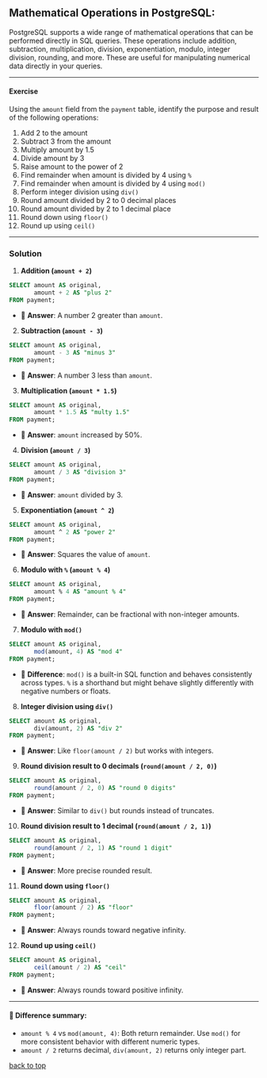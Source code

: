 ## Mathematical Operations in PostgreSQL:

PostgreSQL supports a wide range of mathematical operations that can be performed directly in SQL queries. These operations include addition, subtraction, multiplication, division, exponentiation, modulo, integer division, rounding, and more. These are useful for manipulating numerical data directly in your queries.

---

#### Exercise

Using the `amount` field from the `payment` table, identify the purpose and result of the following operations:

1. Add 2 to the amount
2. Subtract 3 from the amount
3. Multiply amount by 1.5
4. Divide amount by 3
5. Raise amount to the power of 2
6. Find remainder when amount is divided by 4 using `%`
7. Find remainder when amount is divided by 4 using `mod()`
8. Perform integer division using `div()`
9. Round amount divided by 2 to 0 decimal places
10. Round amount divided by 2 to 1 decimal place
11. Round down using `floor()`
12. Round up using `ceil()`

---

### Solution

1. **Addition (`amount + 2`)**

```sql
SELECT amount AS original,
       amount + 2 AS "plus 2"
FROM payment;
```

* 🔹 **Answer**: A number 2 greater than `amount`.

2. **Subtraction (`amount - 3`)**

```sql
SELECT amount AS original,
       amount - 3 AS "minus 3"
FROM payment;
```

* 🔹 **Answer**: A number 3 less than `amount`.

3. **Multiplication (`amount * 1.5`)**

```sql
SELECT amount AS original,
       amount * 1.5 AS "multy 1.5"
FROM payment;
```

* 🔹 **Answer**: `amount` increased by 50%.

4. **Division (`amount / 3`)**

```sql
SELECT amount AS original,
       amount / 3 AS "division 3"
FROM payment;
```

* 🔹 **Answer**: `amount` divided by 3.

5. **Exponentiation (`amount ^ 2`)**

```sql
SELECT amount AS original,
       amount ^ 2 AS "power 2"
FROM payment;
```

* 🔹 **Answer**: Squares the value of `amount`.

6. **Modulo with `%` (`amount % 4`)**

```sql
SELECT amount AS original,
       amount % 4 AS "amount % 4"
FROM payment;
```

* 🔹 **Answer**: Remainder, can be fractional with non-integer amounts.

7. **Modulo with `mod()`**

```sql
SELECT amount AS original,
       mod(amount, 4) AS "mod 4"
FROM payment;
```

* 🔹 **Difference**: `mod()` is a built-in SQL function and behaves consistently across types. `%` is a shorthand but might behave slightly differently with negative numbers or floats.

8. **Integer division using `div()`**

```sql
SELECT amount AS original,
       div(amount, 2) AS "div 2"
FROM payment;
```

* 🔹 **Answer**: Like `floor(amount / 2)` but works with integers.

9. **Round division result to 0 decimals (`round(amount / 2, 0)`)**

```sql
SELECT amount AS original,
       round(amount / 2, 0) AS "round 0 digits"
FROM payment;
```

* 🔹 **Answer**: Similar to `div()` but rounds instead of truncates.

10. **Round division result to 1 decimal (`round(amount / 2, 1)`)**

```sql
SELECT amount AS original,
       round(amount / 2, 1) AS "round 1 digit"
FROM payment;
```

* 🔹 **Answer**: More precise rounded result.

11. **Round down using `floor()`**

```sql
SELECT amount AS original,
       floor(amount / 2) AS "floor"
FROM payment;
```

* 🔹 **Answer**: Always rounds toward negative infinity.

12. **Round up using `ceil()`**

```sql
SELECT amount AS original,
       ceil(amount / 2) AS "ceil"
FROM payment;
```

* 🔹 **Answer**: Always rounds toward positive infinity.

---

#### 🔄 Difference summary:

* `amount % 4` vs `mod(amount, 4)`: Both return remainder. Use `mod()` for more consistent behavior with different numeric types.
* `amount / 2` returns decimal, `div(amount, 2)` returns only integer part.

[back to top](#title)
